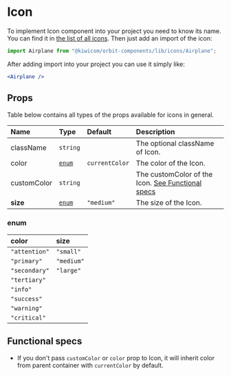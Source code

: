 # Icon
To implement Icon component into your project you need to know its name. You can find it in [the list of all icons](https://kiwicom.github.io/orbit-components/?selectedKind=Icon&selectedStory=List%20of%20all%20icons). Then just add an import of the icon:
```jsx
import Airplane from "@kiwicom/orbit-components/lib/icons/Airplane";
```
After adding import into your project you can use it simply like:
```jsx
<Airplane />
```
## Props
Table below contains all types of the props available for icons in general.

| Name          | Type            | Default         | Description                      |
| :------------ | :-------------- | :-------------- | :------------------------------- |
| className     | `string`        |                 | The optional className of Icon.
| color         | [`enum`](#enum) | `currentColor`  | The color of the Icon.
| customColor   | `string`        |                 | The customColor of the Icon. [See Functional specs](#functional-specs)
| **size**      | [`enum`](#enum) | `"medium"`      | The size of the Icon.

### enum

| color         | size       |
| :------------ | :--------- |
| `"attention"` | `"small"`  |
| `"primary"`   | `"medium"` |
| `"secondary"` | `"large"`  |
| `"tertiary"`  |            |
| `"info"`      |            |
| `"success"`   |            |
| `"warning"`   |            |
| `"critical"`  |            |

## Functional specs
* If you don't pass `customColor` or `color` prop to Icon, it will inherit color from parent container with `currentColor` by default.
